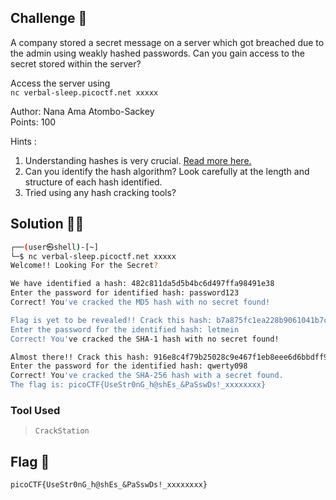 ## Challenge 🧩

A company stored a secret message on a server which got breached due to the admin using weakly hashed passwords. Can you gain access to the secret stored within the server?

Access the server using</br>
`nc verbal-sleep.picoctf.net xxxxx`

Author: Nana Ama Atombo-Sackey</br>
Points: 100

Hints :
1. Understanding hashes is very crucial. [Read more here.](https://primer.picoctf.org/#_hashing)
2. Can you identify the hash algorithm? Look carefully at the length and structure of each hash identified.
3. Tried using any hash cracking tools?

## Solution 🕵️‍♂️

```bash
┌──(user㉿shell)-[~]
└─$ nc verbal-sleep.picoctf.net xxxxx
Welcome!! Looking For the Secret?

We have identified a hash: 482c811da5d5b4bc6d497ffa98491e38
Enter the password for identified hash: password123
Correct! You've cracked the MD5 hash with no secret found!

Flag is yet to be revealed!! Crack this hash: b7a875fc1ea228b9061041b7cec4bd3c52ab3ce3
Enter the password for the identified hash: letmein
Correct! You've cracked the SHA-1 hash with no secret found!

Almost there!! Crack this hash: 916e8c4f79b25028c9e467f1eb8eee6d6bbdff965f9928310ad30a8d88697745
Enter the password for the identified hash: qwerty098
Correct! You've cracked the SHA-256 hash with a secret found. 
The flag is: picoCTF{UseStr0nG_h@shEs_&PaSswDs!_xxxxxxxx}
```

### Tool Used
> `CrackStation`
## Flag 🚩

`picoCTF{UseStr0nG_h@shEs_&PaSswDs!_xxxxxxxx}`
